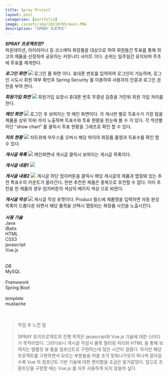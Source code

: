 ```yaml
---
title: Spray Project
layout: post
categories: [portfolio]
image: /assets/img/20210705/main.PNG
description: "SPRAY 프로젝트"
---
```


_**SPRAY 프로젝트란?<br>**_
파운데이션, 아이라이너 등 코스메틱 화장품을 대상으로 하여 회원들간 투표를 통해 최고의 제품을 선정하여 공유하는 커뮤니티 사이트 이다. 순위는 일주일간 유지되며 주초에 투표를 재개한다.

_**로그인 화면**_
<img src="/showRoom/assets/img/20210705/login.PNG"> 
로그인 폼 화면 이다. 휴대폰 번호를 입력하여 로그인이 가능하며, 로그인 시도시 회원 여부 확인후 Spring Security 를 이용하여 사용자의 인증과 로그인 권한을 부여 한다. 

_**회원가입 화면**_
<img src="/showRoom/assets/img/20210705/join.PNG"> 
회원가입 요청시 휴대폰 번호 무결성 검증을 거친뒤 회원 가입 처리를 한다.

_**메인 화면**_
<img src="/showRoom/assets/img/20210705/main.PNG"> 
로그인 후 보여지는 첫 메인 화면이다. 각 게시판 별로 득표수가 가장 많을 제품을 상위 10위 까지 노출하며 득표수와 투표 현황을 한눈에 볼 수 가 있다.
각 섹션별 하단 "show chart" 를 클릭시 투표 현황을 그래프로 확인 할 수 있다. 

_**차트 현황**_
<img src="/showRoom/assets/img/20210705/chart.PNG"> 
차트위에 마우스를 오버시 해당 파이의 화장품 품명과 득표수를 확인 할 수 있다.

_**게시글 목록**_
<img src="/showRoom/assets/img/20210705/boardlist.PNG"> 
메인화면내 게시글 클릭시 보여지는 게시글 목록이다. 

_**게시글 내용1**_
<img src="/showRoom/assets/img/20210705/content1.PNG"> 

_**게시글 내용2**_
<img src="/showRoom/assets/img/20210705/content2.PNG"> 
게시글 하단 엄지버튼을 클릭시 해당 게시글의 제품과 맵핑돼 있는 추천 특표수의 카운트가 올라간다. 한번 추천한 제품은 중복으로 추천할 수 없다. 
이미 추천을 한 제품의 경우 엄지버튼의 색상이 베이지 색상 으로 바뀐다.

_**게시글 작성**_
<img src="/showRoom/assets/img/20210705/boardWrite.PNG"> 
게시글 작성 포멧이다. 
Product 필드에 제품명을 입력하면 자동 완성 목록이 드롭다운 되면서 해당 품목을 선택시 맵핑되는 화장품 사진을 노출시킨다. 
<br>
<br>
_**사용 기술<br>**_
Java<br>
iBatis<br>
HTML<br>
CSS3<br>
javascript<br>
Vue.js<br>
<br>
<br>
_DB<br>_
MySQL
<br>
<br>
_Framework<br>_
Spring Boot
<br>
<br>
_template<br>_
mustache<br>
<br>
<br>
> 작업 후 느낀 점<br><br>
SPRAY 토이프로젝트의 진행 목적은 javascript와 Vue.js 기술에 대한 스터디가 목적이었다. 그러다보니 게시글 작성시 품목 필터링 처리와 HTML 을 통해 보여지는 템플릿 뷰 들을 컴포넌트로 구현하는데 많은 시간이 걸렸다. 하지만 해당 프로젝트를 구현하면서 모르는 부분들을 퍼즐 조각 맞춰나가듯이 하나씩 알아갈수록 Vue 의 컴포넌트 기반 기술에 대한 편리함을 조금은 알거같았다. 앞으로 프론트단을 구현할 때는 Vue.js 를 자주 사용하게 되지 않을까 싶다. 


 
